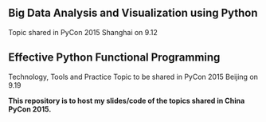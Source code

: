 ## Big Data Analysis and Visualization using Python
Topic shared in PyCon 2015 Shanghai on 9.12 

## Effective Python Functional Programming
Technology, Tools and Practice
Topic to be shared in PyCon 2015 Beijing on 9.19

<b>This repository is to host my slides/code of the topics shared in China PyCon 2015.</b>
